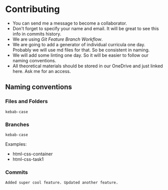 # Contributing

* You can send me a message to become a collaborator. 
* Don't forget to specify your name and email. It will be great to see this info in commits history.
* We are using *Git Feature Branch Workflow*.
* We are going to add a generator of individual curricula one day. Probably we will use md files for that. So be consistent in naming.
* We will add some linting one day. So it will be easier to follow our naming conventions.
* All theoretical materials should be stored in our OneDrive and just linked here. Ask me for an access.  

## Naming conventions

### Files and Folders

```kebab-case```

### Branches

```kebab-case```

Examples:

* html-css-container
* html-css-task1

### Commits

```Added super cool feature. Updated another feature.```





